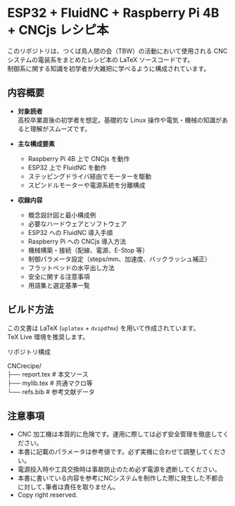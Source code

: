# ESP32 + FluidNC + Raspberry Pi 4B + CNCjs レシピ本

このリポジトリは、つくば鳥人間の会（TBW）の活動において使用される CNC システムの電装系をまとめたレシピ本の LaTeX ソースコードです。  
制御系に関する知識を初学者が大雑把に学べるように構成されています。

## 内容概要

- **対象読者**  
  高校卒業直後の初学者を想定。基礎的な Linux 操作や電気・機械の知識があると理解がスムーズです。

- **主な構成要素**
  - Raspberry Pi 4B 上で CNCjs を動作
  - ESP32 上で FluidNC を動作
  - ステッピングドライバ経由でモーターを駆動
  - スピンドルモーターや電源系統を分離構成

- **収録内容**
  - 概念設計図と最小構成例
  - 必要なハードウェアとソフトウェア
  - ESP32 への FluidNC 導入手順
  - Raspberry Pi への CNCjs 導入方法
  - 機械構築・接続（配線、電源、E-Stop 等）
  - 制御パラメータ設定（steps/mm、加速度、バックラッシュ補正）
  - フラットベッドの水平出し方法
  - 安全に関する注意事項
  - 用語集と選定基準一覧

## ビルド方法

この文書は LaTeX (`uplatex` + `dvipdfmx`) を用いて作成されています。  
TeX Live 環境を推奨します。

リポジトリ構成

CNCrecipe/  
├── report.tex     # 本文ソース  
├── mylib.tex      # 共通マクロ等  
└── refs.bib       # 参考文献データ 

## 注意事項

 - CNC 加工機は本質的に危険です。運用に際しては必ず安全管理を徹底してください。
 - 本書に記載のパラメータは参考値です。必ず実機に合わせて調整してください。
 - 電源投入時や工具交換時は事故防止のため必ず電源を遮断してください。
 - 本書に書いている内容を参考にNCシステムを制作した際に発生した不都合に対して､筆者は責任を取りません｡
 - Copy right reserved.
